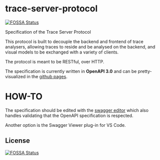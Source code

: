 # trace-server-protocol
[![FOSSA Status](https://app.fossa.com/api/projects/git%2Bgithub.com%2Ftheia-ide%2Ftrace-server-protocol.svg?type=shield)](https://app.fossa.com/projects/git%2Bgithub.com%2Ftheia-ide%2Ftrace-server-protocol?ref=badge_shield)

Specification of the Trace Server Protocol

This protocol is built to decouple the backend and frontend of trace analysers, allowing traces to reside and be analysed on the backend, and visual models to be exchanged with a variety of clients.

The protocol is meant to be RESTful, over HTTP.

The specification is currently written in **OpenAPI 3.0** and can be pretty-visualized in the [github pages](https://theia-ide.github.io/trace-server-protocol/).

# HOW-TO

The specification should be edited with the [swagger editor](https://swagger.io/swagger-editor/) which also handles validating that the OpenAPI specification is respected.

Another option is the Swagger Viewer plug-in for VS Code.

## License
[![FOSSA Status](https://app.fossa.com/api/projects/git%2Bgithub.com%2Ftheia-ide%2Ftrace-server-protocol.svg?type=large)](https://app.fossa.com/projects/git%2Bgithub.com%2Ftheia-ide%2Ftrace-server-protocol?ref=badge_large)